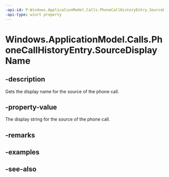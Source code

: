 ----api-id: P:Windows.ApplicationModel.Calls.PhoneCallHistoryEntry.SourceDisplayName
-api-type: winrt property
---<!-- Property syntaxpublic string SourceDisplayName { get; }--># Windows.ApplicationModel.Calls.PhoneCallHistoryEntry.SourceDisplayName## -descriptionGets the display name for the source of the phone call.## -property-valueThe display string for the source of the phone call.## -remarks## -examples## -see-also